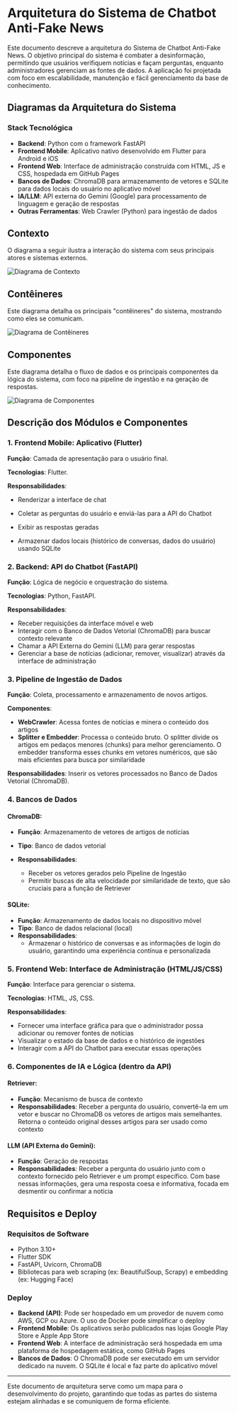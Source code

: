 # Arquitetura do Sistema de Chatbot Anti-Fake News

Este documento descreve a arquitetura do Sistema de Chatbot Anti-Fake News. O objetivo principal do sistema é combater a desinformação, permitindo que usuários verifiquem notícias e façam perguntas, enquanto administradores gerenciam as fontes de dados. A aplicação foi projetada com foco em escalabilidade, manutenção e fácil gerenciamento da base de conhecimento.

## Diagramas da Arquitetura do Sistema

### Stack Tecnológica

- **Backend**: Python com o framework FastAPI
- **Frontend Mobile**: Aplicativo nativo desenvolvido em Flutter para Android e iOS
- **Frontend Web**: Interface de administração construída com HTML, JS e CSS, hospedada em GitHub Pages
- **Bancos de Dados**: ChromaDB para armazenamento de vetores e SQLite para dados locais do usuário no aplicativo móvel
- **IA/LLM**: API externa do Gemini (Google) para processamento de linguagem e geração de respostas
- **Outras Ferramentas**: Web Crawler (Python) para ingestão de dados

## Contexto

O diagrama a seguir ilustra a interação do sistema com seus principais atores e sistemas externos.

![Diagrama de Contexto](diagrama-de-contexto.png)

## Contêineres

Este diagrama detalha os principais "contêineres" do sistema, mostrando como eles se comunicam.

![Diagrama de Contêineres](diagrama-de-conteiners.png)

## Componentes

Este diagrama detalha o fluxo de dados e os principais componentes da lógica do sistema, com foco na pipeline de ingestão e na geração de respostas.

![Diagrama de Componentes](diagrama-de-componentes.png)

## Descrição dos Módulos e Componentes

### 1. Frontend Mobile: Aplicativo (Flutter)

**Função**: Camada de apresentação para o usuário final.

**Tecnologias**: Flutter.

**Responsabilidades**:

- Renderizar a interface de chat

- Coletar as perguntas do usuário e enviá-las para a API do Chatbot

- Exibir as respostas geradas

- Armazenar dados locais (histórico de conversas, dados do usuário) usando SQLite

### 2. Backend: API do Chatbot (FastAPI)

**Função**: Lógica de negócio e orquestração do sistema.

**Tecnologias**: Python, FastAPI.

**Responsabilidades**:

- Receber requisições da interface móvel e web
- Interagir com o Banco de Dados Vetorial (ChromaDB) para buscar contexto relevante
- Chamar a API Externa do Gemini (LLM) para gerar respostas
- Gerenciar a base de notícias (adicionar, remover, visualizar) através da interface de administração

### 3. Pipeline de Ingestão de Dados

**Função**: Coleta, processamento e armazenamento de novos artigos.

**Componentes**:

- **WebCrawler**: Acessa fontes de notícias e minera o conteúdo dos artigos
- **Splitter e Embedder**: Processa o conteúdo bruto. O splitter divide os artigos em pedaços menores (chunks) para melhor gerenciamento. O embedder transforma esses chunks em vetores numéricos, que são mais eficientes para busca por similaridade

**Responsabilidades**: Inserir os vetores processados no Banco de Dados Vetorial (ChromaDB).

### 4. Bancos de Dados

#### ChromaDB:
- **Função**: Armazenamento de vetores de artigos de notícias
- **Tipo**: Banco de dados vetorial
- **Responsabilidades**:

    - Receber os vetores gerados pelo Pipeline de Ingestão
    - Permitir buscas de alta velocidade por similaridade de texto, que são cruciais para a função de Retriever

#### SQLite:
- **Função**: Armazenamento de dados locais no dispositivo móvel
- **Tipo**: Banco de dados relacional (local)
- **Responsabilidades**:
    - Armazenar o histórico de conversas e as informações de login do usuário, garantindo uma experiência contínua e personalizada

### 5. Frontend Web: Interface de Administração (HTML/JS/CSS)

**Função**: Interface para gerenciar o sistema.

**Tecnologias**: HTML, JS, CSS.

**Responsabilidades**:

- Fornecer uma interface gráfica para que o administrador possa adicionar ou remover fontes de notícias
- Visualizar o estado da base de dados e o histórico de ingestões
- Interagir com a API do Chatbot para executar essas operações

### 6. Componentes de IA e Lógica (dentro da API)

#### Retriever:
- **Função**: Mecanismo de busca de contexto
- **Responsabilidades**: Receber a pergunta do usuário, convertê-la em um vetor e buscar no ChromaDB os vetores de artigos mais semelhantes. Retorna o conteúdo original desses artigos para ser usado como contexto

#### LLM (API Externa do Gemini):
- **Função**: Geração de respostas
- **Responsabilidades**: Receber a pergunta do usuário junto com o contexto fornecido pelo Retriever e um prompt específico. Com base nessas informações, gera uma resposta coesa e informativa, focada em desmentir ou confirmar a notícia

## Requisitos e Deploy

### Requisitos de Software

- Python 3.10+
- Flutter SDK
- FastAPI, Uvicorn, ChromaDB
- Bibliotecas para web scraping (ex: BeautifulSoup, Scrapy) e embedding (ex: Hugging Face)

### Deploy

- **Backend (API)**: Pode ser hospedado em um provedor de nuvem como AWS, GCP ou Azure. O uso de Docker pode simplificar o deploy
- **Frontend Mobile**: Os aplicativos serão publicados nas lojas Google Play Store e Apple App Store
- **Frontend Web**: A interface de administração será hospedada em uma plataforma de hospedagem estática, como GitHub Pages
- **Bancos de Dados**: O ChromaDB pode ser executado em um servidor dedicado na nuvem. O SQLite é local e faz parte do aplicativo móvel

---

Este documento de arquitetura serve como um mapa para o desenvolvimento do projeto, garantindo que todas as partes do sistema estejam alinhadas e se comuniquem de forma eficiente.
